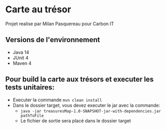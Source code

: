# Carte au trésor

Projet realise par Milan Pasquereau pour Carbon IT

## Versions de l'environnement
- Java 14
- JUnit 4
- Maven 4

## Pour build la carte aux trésors et executer les tests unitaires:
- Executer la commande `mvn clean install`
- Dans le dossier target, vous devez executer le jar avec la commande:
  - `java -jar treasuresMap-1.0-SNAPSHOT-jar-with-dependencies.jar pathToFile`
  - Le fichier de sortie sera placé dans le dossier target
